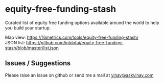 # equity-free-funding-stash
Curated list of equity free funding options available around the world to help you build your startup.   

Map view: https://16metrics.com/tools/equity-free-funding-stash/   
JSON list: https://github.com/intdotai/equity-free-funding-stash/blob/master/list.json

Issues / Suggestions
--------------------
Please raise an issue on github or send me a mail at vinay@askvinay.com
